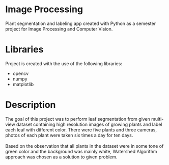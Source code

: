 # Image Processing

Plant segmentation and labeling app created with Python as a semester project for Image Processing and Computer Vision.

# Libraries

Project is created with the use of the following libraries:

- opencv
- numpy
- matplotlib

# Description

The goal of this project was to perform leaf segmentation from given multi-view dataset containing high resolution images of growing plants and label each leaf with different color. There were five plants and three cameras, photos of each plant were taken six times a day for ten days.<br/><br/>
Based on the observation that all plants in the dataset were in some tone of green color and the background was mainly white, Watershed Algorithm approach was chosen as a solution to given problem.
